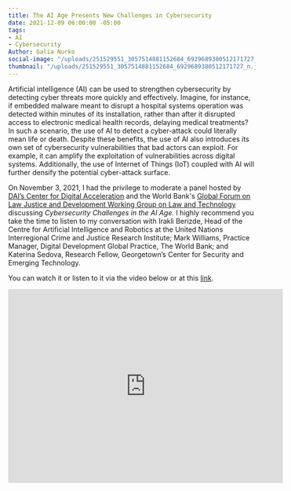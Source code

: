 ```yaml
---
title: The AI Age Presents New Challenges in Cybersecurity
date: 2021-12-09 06:00:00 -05:00
tags:
- AI
- Cybersecurity
Author: Galia Nurko
social-image: "/uploads/251529551_3057514881152684_6929689380512171727_n.jpg"
thumbnail: "/uploads/251529551_3057514881152684_6929689380512171727_n.jpg"
---
```


Artificial intelligence (AI) can be used to strengthen cybersecurity by detecting cyber threats more quickly and effectively. Imagine, for instance, if embedded malware meant to disrupt a hospital systems operation was detected within minutes of its installation, rather than after it disrupted access to electronic medical health records, delaying medical treatments? In such a scenario, the use of AI to detect a cyber-attack could literally mean life or death. Despite these benefits, the use of AI also introduces its own set of cybersecurity vulnerabilities that bad actors can exploit. For example, it can amplify the exploitation of vulnerabilities across digital systems. Additionally, the use of Internet of Things (IoT) coupled with AI will further densify the potential cyber-attack surface.

<!--more-->

On November 3, 2021, I had the privilege to moderate a panel hosted by [DAI’s Center for Digital Acceleration](https://www.dai.com/our-work/solutions/digital-acceleration) and the World Bank's [Global Forum on Law Justice and Development Working Group on Law and Technology](https://globalforumljd.com/) discussing *Cybersecurity Challenges in the AI Age.* I highly recommend you take the time to listen to my conversation with Irakli Berizde, Head of the Centre for Artificial Intelligence and Robotics at the United Nations Interregional Crime and Justice Research Institute; Mark Williams, Practice Manager, Digital Development Global Practice, The World Bank; and Katerina Sedova, Research Fellow, Georgetown’s Center for Security and Emerging Technology.

You can watch it or listen to it via the video below or at this [link](https://globalforumljd.com/events/2021/cybersecurity-challenges-ai-age).

<iframe src="https://cdnapisec.kaltura.com/p/1930181/sp/193018100/embedIframeJs/uiconf_id/29317392/partner_id/1930181?iframeembed=true&playerId=kplayer&entry_id=1_w0ny06au&flashvars\[streamerType\]=auto" width="560" height="395" allowfullscreen webkitallowfullscreen mozAllowFullScreen frameborder="0"></iframe>